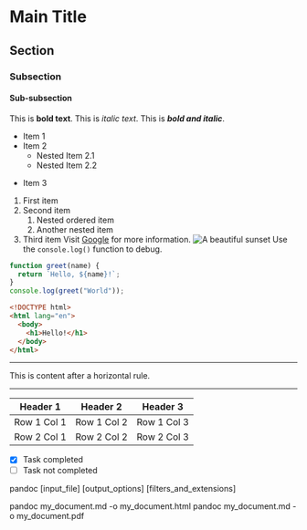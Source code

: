 # Main Title

## Section

### Subsection

#### Sub-subsection

This is **bold text**.
This is _italic text_.
This is **_bold and italic_**.

- Item 1
- Item 2
  - Nested Item 2.1
  - Nested Item 2.2

* Item 3

1. First item
2. Second item
   1. Nested ordered item
   2. Another nested item
3. Third item
   Visit [Google](https://www.google.com "Search Engine") for more information.
   ![A beautiful sunset](images/sunset.jpg "Gorgeous Sunset")
   Use the `console.log()` function to debug.

```javascript
function greet(name) {
  return `Hello, ${name}!`;
}
console.log(greet("World"));
```

```html
<!DOCTYPE html>
<html lang="en">
  <body>
    <h1>Hello!</h1>
  </body>
</html>
```

---

This is content after a horizontal rule.

---

| Header 1    | Header 2    | Header 3    |
| ----------- | ----------- | ----------- |
| Row 1 Col 1 | Row 1 Col 2 | Row 1 Col 3 |
| Row 2 Col 1 | Row 2 Col 2 | Row 2 Col 3 |

- [x] Task completed
- [ ] Task not completed

pandoc [input_file] [output_options] [filters_and_extensions]

pandoc my_document.md -o my_document.html
pandoc my_document.md -o my_document.pdf
